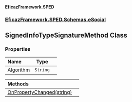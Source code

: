 #### [EficazFramework.SPED](EficazFrameworkSPED.md 'EficazFramework SPED')
### [EficazFramework.SPED.Schemas.eSocial](EficazFramework.SPED.Schemas.eSocial.md 'EficazFramework.SPED.Schemas.eSocial')

## SignedInfoTypeSignatureMethod Class
### Properties

| Name | Type | |
| :--- | :---: | :--- |
| Algorithm | `String` |  |

| Methods | |
| :--- | :--- |
| [OnPropertyChanged(string)](EficazFramework.SPED.Schemas.eSocial/SignedInfoTypeSignatureMethod/OnPropertyChanged(string).md 'EficazFramework.SPED.Schemas.eSocial.SignedInfoTypeSignatureMethod.OnPropertyChanged(string)') | |
